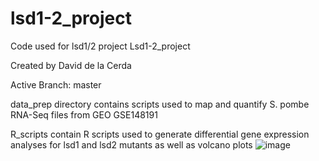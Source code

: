 # lsd1-2_project
Code used for lsd1/2 project
Lsd1-2_project

Created by David de la Cerda

Active Branch: master

data_prep directory contains scripts used to map and quantify S. pombe RNA-Seq files from GEO GSE148191 

R_scripts contain R scripts used to generate differential gene expression analyses for lsd1 and lsd2 mutants as well as volcano plots 
![image](https://user-images.githubusercontent.com/37817228/171698986-d3cfe17d-ac8e-4707-8665-cab2e699b5a5.png)
